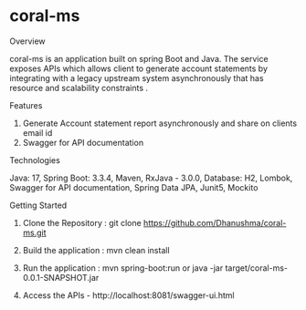 # coral-ms
Overview

coral-ms is an application built on spring Boot and Java. The service exposes APIs which allows client to generate account statements by integrating with a legacy upstream system asynchronously that has resource and scalability
constraints .

Features
1. Generate Account statement report asynchronously and share on clients email id
2. Swagger for API documentation


Technologies

Java: 17, 
Spring Boot: 3.3.4, 
Maven, 
RxJava - 3.0.0, 
Database: H2, 
Lombok, 
Swagger for API documentation, 
Spring Data JPA, 
Junit5, Mockito

Getting Started

1. Clone the Repository : 
git clone https://github.com/Dhanushma/coral-ms.git

2. Build the application :
 mvn clean install

3. Run the application :
   mvn spring-boot:run or java -jar target/coral-ms-0.0.1-SNAPSHOT.jar
4. Access the APIs - http://localhost:8081/swagger-ui.html 